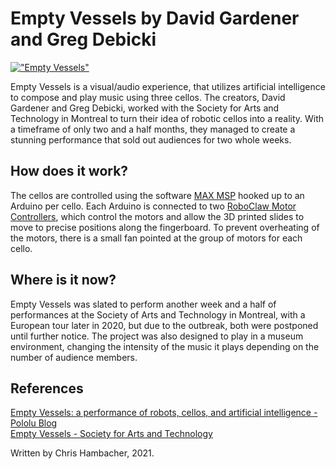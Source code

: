 # Empty Vessels by David Gardener and Greg Debicki

[!["Empty Vessels"](https://img.youtube.com/vi/xPH9iGiBEtw/0.jpg)](https://youtu.be/xPH9iGiBEtw)

Empty Vessels is a visual/audio experience, that utilizes artificial intelligence to compose and play music using three cellos. The creators, David Gardener and Greg Debicki, worked with the Society for Arts and Technology in Montreal to turn their idea of robotic cellos into a reality. With a timeframe of only two and a half months, they managed to create a stunning performance that sold out audiences for two whole weeks.
<br>

## How does it work?
The cellos are controlled using the software [MAX MSP](https://cycling74.com/products/max) hooked up to an Arduino per cello. Each Arduino is connected to two [RoboClaw Motor Controllers](https://www.pololu.com/product/3284), which control the motors and allow the 3D printed slides to move to precise positions along the fingerboard. To prevent overheating of the motors, there is a small fan pointed at the group of motors for each cello.
<br>

## Where is it now?
Empty Vessels was slated to perform another week and a half of performances at the Society of Arts and Technology in Montreal, with a European tour later in 2020, but due to the outbreak, both were postponed until further notice. The project was also designed to play in a museum environment, changing the intensity of the music it plays depending on the number of audience members.
<br>

## References
[Empty Vessels: a performance of robots, cellos, and artificial intelligence - Pololu Blog](https://www.pololu.com/blog/869/empty-vessels-a-performance-of-robots-cellos-and-artificial-intelligence)
<br>
[Empty Vessels - Society for Arts and Technology](https://sat.qc.ca/en/evenements/empty-vessels-montreal-life-support-woulg)

Written by Chris Hambacher, 2021.